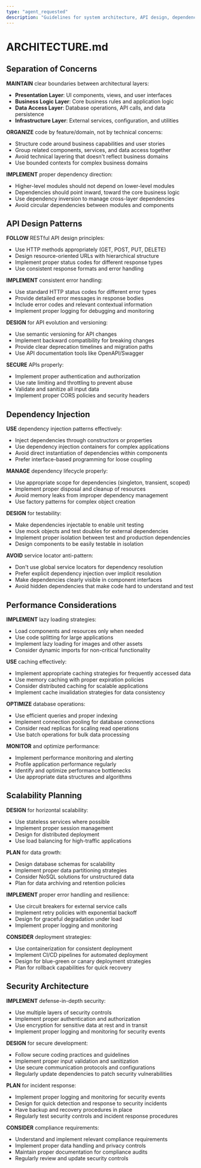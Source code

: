 ```yaml
---
type: "agent_requested"
description: "Guidelines for system architecture, API design, dependency injection, performance optimization, and security architecture patterns"
---
```


# ARCHITECTURE.md

## Separation of Concerns

**MAINTAIN** clear boundaries between architectural layers:

- **Presentation Layer**: UI components, views, and user interfaces
- **Business Logic Layer**: Core business rules and application logic
- **Data Access Layer**: Database operations, API calls, and data persistence
- **Infrastructure Layer**: External services, configuration, and utilities

**ORGANIZE** code by feature/domain, not by technical concerns:

- Structure code around business capabilities and user stories
- Group related components, services, and data access together
- Avoid technical layering that doesn't reflect business domains
- Use bounded contexts for complex business domains

**IMPLEMENT** proper dependency direction:

- Higher-level modules should not depend on lower-level modules
- Dependencies should point inward, toward the core business logic
- Use dependency inversion to manage cross-layer dependencies
- Avoid circular dependencies between modules and components

## API Design Patterns

**FOLLOW** RESTful API design principles:

- Use HTTP methods appropriately (GET, POST, PUT, DELETE)
- Design resource-oriented URLs with hierarchical structure
- Implement proper status codes for different response types
- Use consistent response formats and error handling

**IMPLEMENT** consistent error handling:

- Use standard HTTP status codes for different error types
- Provide detailed error messages in response bodies
- Include error codes and relevant contextual information
- Implement proper logging for debugging and monitoring

**DESIGN** for API evolution and versioning:

- Use semantic versioning for API changes
- Implement backward compatibility for breaking changes
- Provide clear deprecation timelines and migration paths
- Use API documentation tools like OpenAPI/Swagger

**SECURE** APIs properly:

- Implement proper authentication and authorization
- Use rate limiting and throttling to prevent abuse
- Validate and sanitize all input data
- Implement proper CORS policies and security headers

## Dependency Injection

**USE** dependency injection patterns effectively:

- Inject dependencies through constructors or properties
- Use dependency injection containers for complex applications
- Avoid direct instantiation of dependencies within components
- Prefer interface-based programming for loose coupling

**MANAGE** dependency lifecycle properly:

- Use appropriate scope for dependencies (singleton, transient, scoped)
- Implement proper disposal and cleanup of resources
- Avoid memory leaks from improper dependency management
- Use factory patterns for complex object creation

**DESIGN** for testability:

- Make dependencies injectable to enable unit testing
- Use mock objects and test doubles for external dependencies
- Implement proper isolation between test and production dependencies
- Design components to be easily testable in isolation

**AVOID** service locator anti-pattern:

- Don't use global service locators for dependency resolution
- Prefer explicit dependency injection over implicit resolution
- Make dependencies clearly visible in component interfaces
- Avoid hidden dependencies that make code hard to understand and test

## Performance Considerations

**IMPLEMENT** lazy loading strategies:

- Load components and resources only when needed
- Use code splitting for large applications
- Implement lazy loading for images and other assets
- Consider dynamic imports for non-critical functionality

**USE** caching effectively:

- Implement appropriate caching strategies for frequently accessed data
- Use memory caching with proper expiration policies
- Consider distributed caching for scalable applications
- Implement cache invalidation strategies for data consistency

**OPTIMIZE** database operations:

- Use efficient queries and proper indexing
- Implement connection pooling for database connections
- Consider read replicas for scaling read operations
- Use batch operations for bulk data processing

**MONITOR** and optimize performance:

- Implement performance monitoring and alerting
- Profile application performance regularly
- Identify and optimize performance bottlenecks
- Use appropriate data structures and algorithms

## Scalability Planning

**DESIGN** for horizontal scalability:

- Use stateless services where possible
- Implement proper session management
- Design for distributed deployment
- Use load balancing for high-traffic applications

**PLAN** for data growth:

- Design database schemas for scalability
- Implement proper data partitioning strategies
- Consider NoSQL solutions for unstructured data
- Plan for data archiving and retention policies

**IMPLEMENT** proper error handling and resilience:

- Use circuit breakers for external service calls
- Implement retry policies with exponential backoff
- Design for graceful degradation under load
- Implement proper logging and monitoring

**CONSIDER** deployment strategies:

- Use containerization for consistent deployment
- Implement CI/CD pipelines for automated deployment
- Design for blue-green or canary deployment strategies
- Plan for rollback capabilities for quick recovery

## Security Architecture

**IMPLEMENT** defense-in-depth security:

- Use multiple layers of security controls
- Implement proper authentication and authorization
- Use encryption for sensitive data at rest and in transit
- Implement proper logging and monitoring for security events

**DESIGN** for secure development:

- Follow secure coding practices and guidelines
- Implement proper input validation and sanitization
- Use secure communication protocols and configurations
- Regularly update dependencies to patch security vulnerabilities

**PLAN** for incident response:

- Implement proper logging and monitoring for security events
- Design for quick detection and response to security incidents
- Have backup and recovery procedures in place
- Regularly test security controls and incident response procedures

**CONSIDER** compliance requirements:

- Understand and implement relevant compliance requirements
- Implement proper data handling and privacy controls
- Maintain proper documentation for compliance audits
- Regularly review and update security controls
